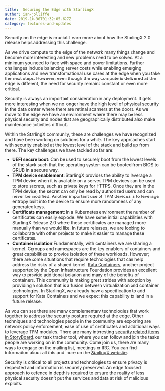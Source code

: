 ```yaml
---
title:  Securing the Edge with StarlingX
author: ian-jolliffe
date: 2019-10-30T01:32:05.627Z
category: features-and-updates
---
```

Security on the edge is crucial. Learn more about how the StarlingX 2.0 release helps addressing this challenge. <!-- more -->


As we drive compute to the edge of the network many things change and become more interesting and new problems need to be solved. At a minimum you need to face with space and power limitations. Further challenges include balancing server costs while enabling emerging applications and new transformational use cases at the edge when you take the next steps. However; even though the way compute is delivered at the edge is different, the need for security remains constant or even more critical.

Security is always an important consideration in any deployment. It gets more interesting when we no longer have the high level of physical security in the data center where there are retinal scanners at the doors. As we move to the edge we have an environment where there may be less physical security and nodes that are geographically distributed also make maintenance activities difficult.

Within the StarlingX community, these are challenges we have recognized and have been working on solutions for a while. The key approaches start with security enabled at the lowest level of the stack and build up from there. The key challenges we have tackled so far are:

- **UEFI secure boot**: Can be used to securely boot from the lowest levels of the stack such that the operating system can be booted from BIOS to GRUB in a secure way.
- **TPM device enablement**: StarlingX provides the ability to leverage a TPM device when it is available on a server. TPM devices can be used to store secrets, such as private keys for HTTPS. Once they are in the TPM device, the secret can only be read by authorized users and can never be modified. Another important use of TPM devices is to leverage entropy built into the device to ensure more randomness of any generated keys. 
- **Certificate management**: In a Kubernetes environment the number of certificates can easily explode. We have some initial capabilities with StarlingX Release 2.0 where these certificates are managed more manually than we would like. In future releases, we are looking to collaborate with other projects to make it easier to manage these certificates.
- **Container isolation**:Fundamentally, with containers we are sharing a kernel. Cgroups and namespaces are the key enablers of containers and great capabilities to provide isolation of these workloads. However; there are some situations that require technologies that can help address the risks of a shared kernel. [Kata Containers](https://katacontainers.io), another project supported by the Open Infrastructure Foundation provides an excellent way to provide additional isolation and many of the benefits of containers. This community is making great strides with adoption by providing a solution that is a fusion between virtualization and container technologies. In StarlingX, we already have a specification to add support for Kata Containers and we expect this capability to land in a future release.

As you can see there are many complementary technologies that work together to address the security posture required at the edge. Other techniques and technologies people in the community are exploring are network policy enforcement, ease of use of certificates and additional ways to leverage TPM modules. There are many interesting [security related items in StoryBoard](https://storyboard.openstack.org/#!/story/list?status=active&project_group_id=86), our task tracker tool, where you can follow and join the tasks people are working on in the community. Come join us, there are many ways to engage on the mailing list, meetings or IRC. You can find information about all this and more on the [StarlingX website](www.starlingx.io).

Security is critical to all projects and technologies to ensure privacy is respected and information is securely preserved. An edge focused approach to defence in depth is required to ensure the reality of less physical security doesn’t put the services and data at risk of malicious exploits.
